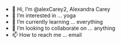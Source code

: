 - 👋 Hi, I’m @alexCarey2, Alexandra Carey
- 👀 I’m interested in ... yoga
- 🌱 I’m currently learning ... everything 
- 💞️ I’m looking to collaborate on ... anything 
- 📫 How to reach me ... email

<!---
alexCarey2/alexCarey2 is a ✨ special ✨ repository because its `README.md` (this file) appears on your GitHub profile.
You can click the Preview link to take a look at your changes.
--->
